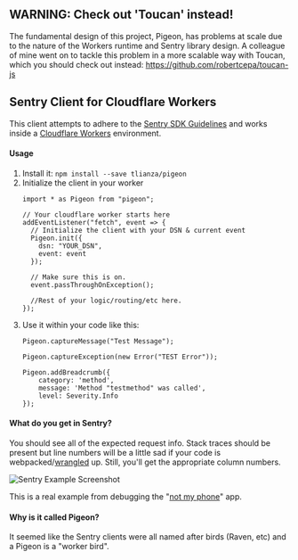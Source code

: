 ## WARNING: Check out 'Toucan' instead!
The fundamental design of this project, Pigeon, has problems at scale due to the nature of the 
Workers runtime and Sentry library design. A colleague of mine went on to tackle this problem 
in a more scalable way with Toucan, which you should check out instead: 
https://github.com/robertcepa/toucan-js

## Sentry Client for Cloudflare Workers

This client attempts to adhere to the [Sentry SDK Guidelines](https://docs.sentry.io/development/sdk-dev/)
and works inside a [Cloudflare Workers](https://workers.cloudflare.com/) environment.

#### Usage
1. Install it: `npm install --save tlianza/pigeon`
2. Initialize the client in your worker
    ```es6
    import * as Pigeon from "pigeon";
    
    // Your cloudflare worker starts here
    addEventListener("fetch", event => {
      // Initialize the client with your DSN & current event
      Pigeon.init({
        dsn: "YOUR_DSN",
        event: event
      });
    
      // Make sure this is on.
      event.passThroughOnException();
      
      //Rest of your logic/routing/etc here.
    });
    ```
3. Use it within your code like this:
    ```es6
    Pigeon.captureMessage("Test Message");
    
    Pigeon.captureException(new Error("TEST Error"));
    
    Pigeon.addBreadcrumb({
        category: 'method',
        message: 'Method "testmethod" was called',
        level: Severity.Info
    });
    ```

#### What do you get in Sentry?
You should see all of the expected request info. Stack traces 
should be present but line numbers will be a little sad
if your code is webpacked/[wrangled](https://github.com/cloudflare/wrangler) up.
Still, you'll get the appropriate column numbers.

![Sentry Example Screenshot](./readme_example.png)

This is a real example from debugging the "[not my phone](https://lianza.org/blog/2019/07/19/i-wanted-to-stop-sleeping-next-to-my-phone/)" app.

#### Why is it called Pigeon?
It seemed like the Sentry clients were all named after birds (Raven, etc) and a Pigeon is a "worker bird".
